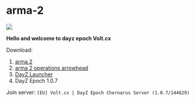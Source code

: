 # arma-2


![](https://media.discordapp.net/attachments/852723390624169997/863770084187176970/Untitled-22.png)


**Hello and welcome to dayz epoch Volt.cx**

Download:
1.  [arma 2](https://store.steampowered.com/app/33900/Arma_2/)
2.  [arma 2 operations arrowhead](https://store.steampowered.com/app/33930/Arma_2_Operation_Arrowhead/)
3.  [DayZ Launcher](https://dayzlauncher.com/)
4.  DayZ Epoch 1.0.7

Join server: `[EU] Volt.cx | DayZ Epoch Chernarus Server (1.0.7/144629)`
